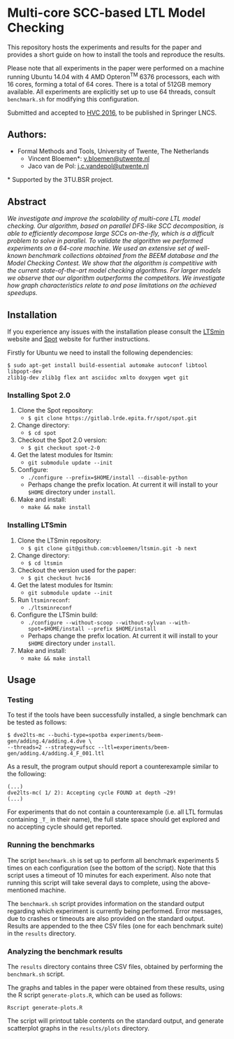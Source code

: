Multi-core SCC-based LTL Model Checking
===

This repository hosts the experiments and results for the paper and provides a
short guide on how to install the tools and reproduce the results.

Please note that all experiments in the paper were performed on a machine 
running Ubuntu 14.04 with 4 AMD Opteron<sup>TM</sup> 6376 processors, 
each with 16 cores, forming a total of 64 cores. There is a total of 
512GB memory available. All experiments are explicitly set up to use 64 threads,
consult `benchmark.sh` for modifying this configuration. 

Submitted and accepted to [HVC 2016], to be published in Springer LNCS.

Authors:
---

* Formal Methods and Tools, University of Twente, The Netherlands
    - Vincent Bloemen*:      [<v.bloemen@utwente.nl>](mailto:v.bloemen@utwente.nl)
    - Jaco van de Pol:       [<j.c.vandepol@utwente.nl>](mailto:j.c.vandepol@utwente.nl)

\* Supported by the 3TU.BSR project.

Abstract
---

*We investigate and improve the scalability of multi-core LTL
model checking. Our algorithm, based on parallel DFS-like SCC decomposition, 
is able to efficiently decompose large SCCs on-the-fly, which is
a difficult problem to solve in parallel.
To validate the algorithm we performed experiments on a 64-core machine. 
We used an extensive set of well-known benchmark collections
obtained from the BEEM database and the Model Checking Contest.
We show that the algorithm is competitive with the current state-of-the-art 
model checking algorithms. For larger models we observe that
our algorithm outperforms the competitors. We investigate how graph
characteristics relate to and pose limitations on the achieved speedups.*

Installation
---
If you experience any issues with the installation please consult the [LTSmin] 
website and [Spot] website for further instructions.

Firstly for Ubuntu we need to install the following dependencies:

```
$ sudo apt-get install build-essential automake autoconf libtool libpopt-dev 
zlib1g-dev zlib1g flex ant asciidoc xmlto doxygen wget git
```

### Installing Spot 2.0

1. Clone the Spot repository:
    * `$ git clone https://gitlab.lrde.epita.fr/spot/spot.git`
2. Change directory:
    * `$ cd spot`
2. Checkout the Spot 2.0 version:
    * `$ git checkout spot-2-0`
4. Get the latest modules for ltsmin:
    * `git submodule update --init`
5. Configure:
    * `./configure --prefix=$HOME/install --disable-python`
    * Perhaps change the prefix location. At current it will install to your `$HOME` directory under `install`.
6. Make and install:
    * `make && make install`


### Installing LTSmin

1. Clone the LTSmin repository:
    * `$ git clone git@github.com:vbloemen/ltsmin.git -b next`
2. Change directory:
    * `$ cd ltsmin`
2. Checkout the version used for the paper:
    * `$ git checkout hvc16`
4. Get the latest modules for ltsmin:
    * `git submodule update --init`
5. Run `ltsminreconf`:
    * `./ltsminreconf`
6. Configure the LTSmin build:
    * `./configure --without-scoop --without-sylvan --with-spot=$HOME/install --prefix $HOME/install`
    * Perhaps change the prefix location. At current it will install to your `$HOME` directory under `install`.
7. Make and install:
    * `make && make install`


Usage
---

### Testing

To test if the tools have been successfully installed, a single benchmark can
be tested as follows:

```
$ dve2lts-mc --buchi-type=spotba experiments/beem-gen/adding.4/adding.4.dve \
--threads=2 --strategy=ufscc --ltl=experiments/beem-gen/adding.4/adding.4_F_001.ltl
```

As a result, the program output should report a counterexample similar to the following:

```
(...)
dve2lts-mc( 1/ 2): Accepting cycle FOUND at depth ~29!
(...)
```

For experiments that do not contain a counterexample (i.e. all LTL formulas 
containing `_T_` in their name), the full state space should get explored and no
accepting cycle should get reported.

### Running the benchmarks

The script `benchmark.sh` is set up to perform all benchmark experiments 5 times
on each configuration (see the bottom of the script). Note that this script uses
a timeout of 10 minutes for each experiment. Also note that running this script 
will take several days to complete, using the above-mentioned machine.

The `benchmark.sh` script provides information on the standard output regarding 
which experiment is currently being performed. Error messages, due to crashes
or timeouts are also provided on the standard output. Results are appended to 
the thee CSV files (one for each benchmark suite) in the `results` directory.

### Analyzing the benchmark results

The `results` directory contains three CSV files, obtained by performing the
`benchmark.sh` script. 

The graphs and tables in the paper were obtained from these results, using the
R script `generate-plots.R`, which can be used as follows:

```
Rscript generate-plots.R
```

The script will printout table contents on the standard output, and generate
scatterplot graphs in the `results/plots` directory.

[LTSmin]: http://fmt.cs.utwente.nl/tools/ltsmin/
[HVC 2016]: https://www.research.ibm.com/haifa/conferences/hvc2016/index.shtml
[Spot]: https://spot.lrde.epita.fr/


